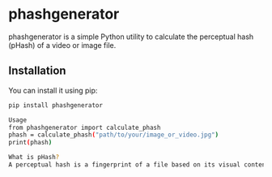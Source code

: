 # phashgenerator

phashgenerator is a simple Python utility to calculate the perceptual hash (pHash) of a video or image file.

## Installation

You can install it using pip:
```bash
pip install phashgenerator

Usage
from phashgenerator import calculate_phash
phash = calculate_phash("path/to/your/image_or_video.jpg")
print(phash)

What is pHash?
A perceptual hash is a fingerprint of a file based on its visual content. Similar images or videos will have similar hashes, even if they are resized or compressed.